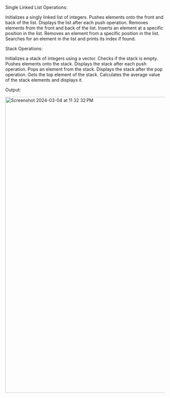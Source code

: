 Single Linked List Operations:

Initializes a singly linked list of integers.
Pushes elements onto the front and back of the list.
Displays the list after each push operation.
Removes elements from the front and back of the list.
Inserts an element at a specific position in the list.
Removes an element from a specific position in the list.
Searches for an element in the list and prints its index if found.

Stack Operations:

Initializes a stack of integers using a vector.
Checks if the stack is empty.
Pushes elements onto the stack.
Displays the stack after each push operation.
Pops an element from the stack.
Displays the stack after the pop operation.
Gets the top element of the stack.
Calculates the average value of the stack elements and displays it.

Output: 

<img width="933" alt="Screenshot 2024-03-04 at 11 32 32 PM" src="https://github.com/Fardowsa2/Assignment2/assets/110959975/c7ebb64c-1633-4e7c-82fb-38c99ae417ff">
